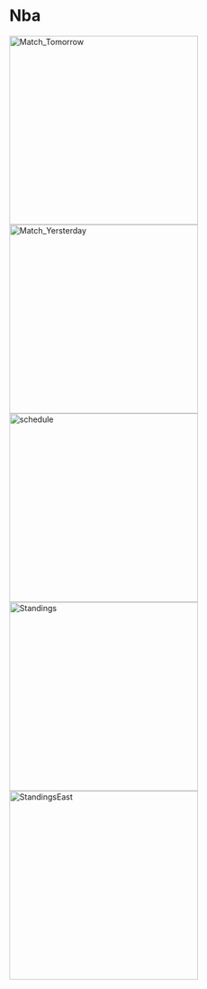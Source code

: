 # Nba

<img width="335" alt="Match_Tomorrow" src="https://user-images.githubusercontent.com/102905143/205681058-9a64ac34-e875-4fd8-bffe-8221d42820df.png">
<img width="335" alt="Match_Yersterday" src="https://user-images.githubusercontent.com/102905143/205681136-8ea70f2c-6673-4d6c-90a6-3358a1bc946e.png">
<img width="335" alt="schedule" src="https://user-images.githubusercontent.com/102905143/205681466-d9d28b3e-9f01-40e1-843a-ddef4b57220f.png">
<img width="335" alt="Standings" src="https://user-images.githubusercontent.com/102905143/205682280-2c7b2d87-e659-49d5-b6fe-e67fe890b76e.png">
<img width="335" alt="StandingsEast" src="https://user-images.githubusercontent.com/102905143/205682437-bb7133cb-8ac7-4024-a8c4-d271bf842971.png">
